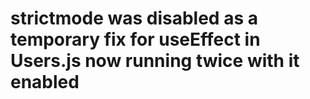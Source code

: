 # strictmode was disabled as a temporary fix for useEffect in Users.js now running twice with it enabled